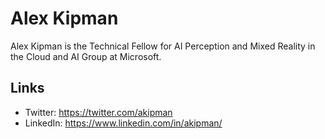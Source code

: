 # Alex Kipman

Alex Kipman is the Technical Fellow for AI Perception and Mixed Reality in the Cloud and AI Group at Microsoft. 

## Links
- Twitter: https://twitter.com/akipman
- LinkedIn: https://www.linkedin.com/in/akipman/
